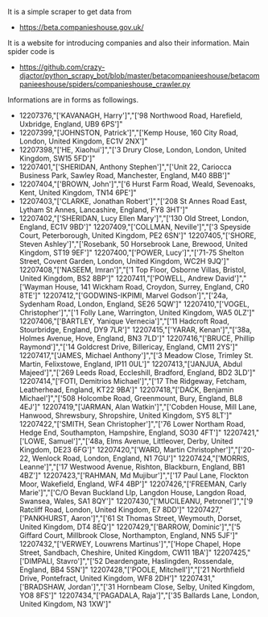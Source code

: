 It is a simple scraper to get data from 
* https://beta.companieshouse.gov.uk/

It is a website for introducing companies and also their information.
Main spider code is 
* https://github.com/crazy-djactor/python_scrapy_bot/blob/master/betacompanieeshouse/betacompanieeshouse/spiders/companieshouse_crawler.py

Informations are in forms as followings.


* 12207376,"['KAVANAGH, Harry']","['98 Northwood Road, Harefield, Uxbridge, England, UB9 6PS']"
* 12207399,"['JOHNSTON, Patrick']","['Kemp House, 160 City Road, London, United Kingdom, EC1V 2NX']"
* 12207398,"['HE, Xiaohui']","['3 Drury Close, London, London, United Kingdom, SW15 5FD']"
* 12207401,"['SHERIDAN, Anthony Stephen']","['Unit 22, Cariocca Business Park, Sawley Road, Manchester, England, M40 8BB']"
* 12207404,"['BROWN, John']","['6 Hurst Farm Road, Weald, Sevenoaks, Kent, United Kingdom, TN14 6PE']"
* 12207403,"['CLARKE, Jonathan Robert']","['208 St Annes Road East, Lytham St Annes, Lancashire, England, FY8 3HT']"
* 12207402,"['SHERIDAN, Lucy Ellen Mary']","['130 Old Street, London, England, EC1V 9BD']"
12207409,"['COLLMAN, Neville']","['3 Speyside Court, Peterborough, United Kingdom, PE2 6SN']"
12207405,"['SHORE, Steven Ashley']","['Rosebank, 50 Horsebrook Lane, Brewood, United Kingdom, ST19 9EF']"
12207400,"['POWER, Lucy']","['71-75 Shelton Street, Covent Garden, London, United Kingdom, WC2H 9JQ']"
12207408,"['NASEEM, Imran']","['1 Top Floor, Osborne Villas, Bristol, United Kingdom, BS2 8BP']"
12207411,"['POWELL, Andrew David']","['Wayman House, 141 Wickham Road, Croydon, Surrey, England, CR0 8TE']"
12207412,"['GODWINS-IKPIMI, Marvel Godson']","['24a, Sydenham Road, London, England, SE26 5QW']"
12207410,"['VOGEL, Christopher']","['1 Folly Lane, Warrington, United Kingdom, WA5 0LZ']"
12207406,"['BARTLEY, Yanique Vernecia']","['11 Hadcroft Road, Stourbridge, England, DY9 7LR']"
12207415,"['YARAR, Kenan']","['38a, Holmes Avenue, Hove, England, BN3 7LD']"
12207416,"['BRUCE, Phillip Raymond']","['14 Goldcrest Drive, Billericay, England, CM11 2YS']"
12207417,"['JAMES, Michael Anthony']","['3 Meadow Close, Trimley St. Martin, Felixstowe, England, IP11 0UL']"
12207413,"['JANJUA, Abdul Majeed']","['269 Leeds Road, Eccleshill, Bradford, England, BD2 3LD']"
12207414,"['FOTI, Demitrios Michael']","['17 The Ridgeway, Fetcham, Leatherhead, England, KT22 9BA']"
12207418,"['DACK, Benjamin Michael']","['508 Holcombe Road, Greenmount, Bury, England, BL8 4EJ']"
12207419,"['JARMAN, Alan Watkin']","['Cobden House, Mill Lane, Hanwood, Shrewsbury, Shropshire, United Kingdom, SY5 8LT']"
12207422,"['SMITH, Sean Christopher']","['76 Lower Northam Road, Hedge End, Southampton, Hampshire, England, SO30 4FT']"
12207421,"['LOWE, Samuel']","['48a, Elms Avenue, Littleover, Derby, United Kingdom, DE23 6FG']"
12207420,"['WARD, Martin Christopher']","['20-22, Wenlock Road, London, England, N1 7GU']"
12207424,"['MORRIS, Leanne']","['17 Westwood Avenue, Rishton, Blackburn, England, BB1 4BZ']"
12207423,"['RAHMAN, Md Mujibur']","['17 Paul Lane, Flockton Moor, Wakefield, England, WF4 4BP']"
12207426,"['FREEMAN, Carly Marie']","['C/O Bevan Buckland Llp, Langdon House, Langdon Road, Swansea, Wales, SA1 8QY']"
12207430,"['MUCILEANU, Petronel']","['9 Ratcliff Road, London, United Kingdom, E7 8DD']"
12207427,"['PANKHURST, Aaron']","['61 St Thomas Street, Weymouth, Dorset, United Kingdom, DT4 8EQ']"
12207429,"['BARROW, Dominic']","['5 Giffard Court, Millbrook Close, Northampton, England, NN5 5JF']"
12207432,"['VERWEY, Louwrens Martinus']","['Hope Chapel, Hope Street, Sandbach, Cheshire, United Kingdom, CW11 1BA']"
12207425,"['DIMPALI, Stavro']","['52 Deardengate, Haslingden, Rossendale, England, BB4 5SN']"
12207428,"['POOLE, Mitchell']","['21 Northfield Drive, Pontefract, United Kingdom, WF8 2DH']"
12207431,"['BRADSHAW, Jordan']","['31 Hornbeam Close, Selby, United Kingdom, YO8 8FS']"
12207434,"['PAGADALA, Raja']","['35 Ballards Lane, London, United Kingdom, N3 1XW']"
